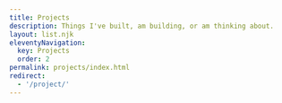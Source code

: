 ```yaml
---
title: Projects
description: Things I've built, am building, or am thinking about.
layout: list.njk
eleventyNavigation:
  key: Projects
  order: 2
permalink: projects/index.html
redirect:
  - '/project/'
---
```

